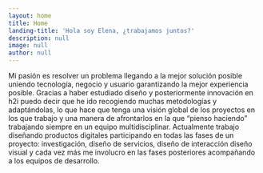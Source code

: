 ```yaml
---
layout: home
title: Home
landing-title: 'Hola soy Elena, ¿trabajamos juntos?'
description: null
image: null
author: null
---
```


Mi pasión es resolver un problema llegando a la mejor solución posible uniendo tecnología, negocio y usuario garantizando la mejor experiencia posible. 
Gracias a haber estudiado diseño y posteriormente innovación en h2i puedo decir que he ido recogiendo muchas metodologías y adaptándolas, lo que hace que tenga una visión global de los proyectos en los que trabajo y una manera de afrontarlos en la que “pienso haciendo” trabajando siempre en un equipo multidisciplinar.
Actualmente trabajo diseñando productos digitales participando en todas las fases de un proyecto: investigación, diseño de servicios, diseño de interacción diseño visual y cada vez más me involucro en las fases posteriores acompañando a los equipos de desarrollo.
